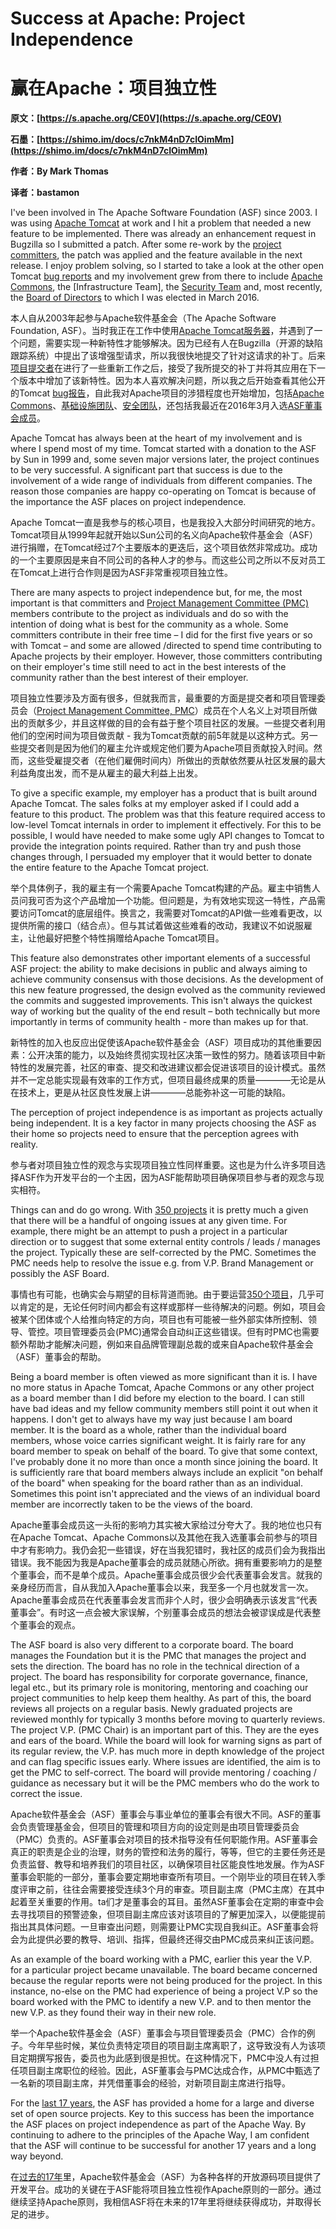 # Success at Apache: Project Independence
# 赢在Apache：项目独立性

**原文：[https://s.apache.org/CE0V](https://s.apache.org/CE0V)**

**石墨：[https://shimo.im/docs/c7nkM4nD7cIOimMm](https://shimo.im/docs/c7nkM4nD7cIOimMm)**

**作者：By Mark Thomas**

**译者：bastamon**

I've been involved in The Apache Software Foundation (ASF) since 2003. I was using [Apache Tomcat](http://tomcat.apache.org/) at work and I hit a problem that needed a new feature to be implemented. There was already an enhancement request in Bugzilla so I submitted a patch. After some re-work by the [project committers](http://tomcat.apache.org/whoweare.html), the patch was applied and the feature available in the next release. I enjoy problem solving, so I started to take a look at the other open Tomcat [bug reports](http://tomcat.apache.org/bugreport.html) and my involvement grew from there to include [Apache Commons](http://commons.apache.org/), the [Infrastructure Team], the [Security Team](https://infrastructure.apache.org/) and, most recently, the [Board of Directors](http://apache.org/foundation/) to which I was elected in March 2016.

本人自从2003年起参与Apache软件基金会（The Apache Software Foundation, ASF）。当时我正在工作中使用[Apache Tomcat服务器](http://tomcat.apache.org/)，并遇到了一个问题，需要实现一种新特性才能够解决。因为已经有人在Bugzilla（开源的缺陷跟踪系统）中提出了该增强型请求，所以我很快地提交了针对这请求的补丁。后来[项目提交者](http://tomcat.apache.org/whoweare.html)在进行了一些重新工作之后，接受了我所提交的补丁并将其应用在下一个版本中增加了该新特性。因为本人喜欢解决问题，所以我之后开始查看其他公开的Tomcat [bug报告](http://tomcat.apache.org/bugreport.html)，自此我对Apache项目的涉猎程度也开始增加，包括[Apache Commons](http://commons.apache.org/)、[基础设施团队](https://infrastructure.apache.org/)、[安全团队](http://apache.org/security/)，还包括我最近在2016年3月入选[ASF董事会成员](http://apache.org/foundation/)。

Apache Tomcat has always been at the heart of my involvement and is where I spend most of my time. Tomcat started with a donation to the ASF by Sun in 1999 and, some seven major versions later, the project continues to be very successful. A significant part that success is due to the involvement of a wide range of individuals from different companies. The reason those companies are happy co-operating on Tomcat is because of the importance the ASF places on project independence.

Apache Tomcat一直是我参与的核心项目，也是我投入大部分时间研究的地方。Tomcat项目从1999年起就开始以Sun公司的名义向Apache软件基金会（ASF）进行捐赠，在Tomcat经过7个主要版本的更迭后，这个项目依然非常成功。成功的一个主要原因是来自不同公司的各种人才的参与。而这些公司之所以不反对员工在Tomcat上进行合作则是因为ASF非常重视项目独立性。

There are many aspects to project independence but, for me, the most important is that committers and [Project Management Committee (PMC)](http://apache.org/foundation/how-it-works.html#structure) members contribute to the project as individuals and do so with the intention of doing what is best for the community as a whole. Some committers contribute in their free time – I did for the first five years or so with Tomcat – and some are allowed /directed to spend time contributing to Apache projects by their employer. However, those committers contributing on their employer's time still need to act in the best interests of the community rather than the best interest of their employer.

项目独立性要涉及方面有很多，但就我而言，最重要的方面是提交者和项目管理委员会（[Project Management Committee, PMC](http://apache.org/foundation/how-it-works.html#structure)）成员在个人名义上对项目所做出的贡献多少，并且这样做的目的会有益于整个项目社区的发展。一些提交者利用他们的空闲时间为项目做贡献 - 我为Tomcat贡献的前5年就是以这种方式。另一些提交者则是因为他们的雇主允许或规定他们要为Apache项目贡献投入时间。然而，这些受雇提交者（在他们雇佣时间内）所做出的贡献依然要从社区发展的最大利益角度出发，而不是从雇主的最大利益上出发。

To give a specific example, my employer has a product that is built around Apache Tomcat. The sales folks at my employer asked if I could add a feature to this product. The problem was that this feature required access to low-level Tomcat internals in order to implement it effectively. For this to be possible, I would have needed to make some ugly API changes to Tomcat to provide the integration points required. Rather than try and push those changes through, I persuaded my employer that it would better to donate the entire feature to the Apache Tomcat project.

举个具体例子，我的雇主有一个需要Apache Tomcat构建的产品。雇主中销售人员问我可否为这个产品增加一个功能。但问题是，为有效地实现这一特性，产品需要访问Tomcat的底层组件。换言之，我需要对Tomcat的API做一些难看更改，以提供所需的接口（结合点）。但与其试着做这些难看的改动，我建议不如说服雇主，让他最好把整个特性捐赠给Apache Tomcat项目。

This feature also demonstrates other important elements of a successful ASF project: the ability to make decisions in public and always aiming to achieve community consensus with those decisions. As the development of this new feature progressed, the design evolved as the community reviewed the commits and suggested improvements. This isn't always the quickest way of working but the quality of the end result – both technically but more importantly in terms of community health - more than makes up for that.

新特性的加入也反应出促使该Apache软件基金会（ASF）项目成功的其他重要因素：公开决策的能力，以及始终贯彻实现社区决策一致性的努力。随着该项目中新特性的发展完善，社区的审查、提交和改进建议都会促进该项目的设计模式。虽然并不一定总能实现最有效率的工作方式，但项目最终成果的质量————无论是从在技术上，更是从社区良性发展上讲————总能弥补这一可能的缺陷。

The perception of project independence is as important as projects actually being independent. It is a key factor in many projects choosing the ASF as their home so projects need to ensure that the perception agrees with reality.

参与者对项目独立性的观念与实现项目独立性同样重要。这也是为什么许多项目选择ASF作为开发平台的一个主因，因为ASF能帮助项目确保项目参与者的观念与现实相符。

Things can and do go wrong. With [350 projects](https://projects.apache.org/) it is pretty much a given that there will be a handful of ongoing issues at any given time. For example, there might be an attempt to push a project in a particular direction or to suggest that some external entity controls / leads / manages the project. Typically these are self-corrected by the PMC. Sometimes the PMC needs help to resolve the issue e.g. from V.P. Brand Management or possibly the ASF Board.

事情也有可能，也确实会与期望的目标背道而驰。由于要运营[350个项目](https://projects.apache.org/)，几乎可以肯定的是，无论任何时间内都会有这样或那样一些待解决的问题。例如，项目会被某个团体或个人给推向特定的方向，项目也有可能被一些外部实体所控制、领导、管控。项目管理委员会(PMC)通常会自动纠正这些错误。但有时PMC也需要额外帮助才能解决问题，例如来自品牌管理副总裁的或来自Apache软件基金会（ASF）董事会的帮助。

Being a board member is often viewed as more significant than it is. I have no more status in Apache Tomcat, Apache Commons or any other project as a board member than I did before my election to the board. I can still have bad ideas and my fellow community members still point it out when it happens. I don't get to always have my way just because I am board member. It is the board as a whole, rather than the individual board members, whose voice carries significant weight. It is fairly rare for any board member to speak on behalf of the board. To give that some context, I've probably done it no more than once a month since joining the board. It is sufficiently rare that board members always include an explicit "on behalf of the board" when speaking for the board rather than as an individual. Sometimes this point isn't appreciated and the views of an individual board member are incorrectly taken to be the views of the board.

Apache董事会成员这一头衔的影响力其实被大家给过分夸大了。我的地位也只有在Apache Tomcat、Apache Commons以及其他在我入选董事会前参与的项目中才有影响力。我仍会犯一些错误，好在当我犯错时，我社区的成员们会为我指出错误。我不能因为我是Apache董事会的成员就随心所欲。拥有重要影响力的是整个董事会，而不是单个成员。Apache董事会成员很少会代表董事会发言。就我的亲身经历而言，自从我加入Apache董事会以来，我至多一个月也就发言一次。Apache董事会成员在代表董事会发言而非个人时，很少会明确表示该发言“代表董事会”。有时这一点会被大家误解，个别董事会成员的想法会被谬误成是代表整个董事会的观点。

The ASF board is also very different to a corporate board. The board manages the Foundation but it is the PMC that manages the project and sets the direction. The board has no role in the technical direction of a project. The board has responsibility for corporate governance, finance, legal etc., but its primary role is monitoring, mentoring and coaching our project communities to help keep them healthy. As part of this, the board reviews all projects on a regular basis. Newly graduated projects are reviewed monthly for typically 3 months before moving to quarterly reviews. The project V.P. (PMC Chair) is an important part of this. They are the eyes and ears of the board. While the board will look for warning signs as part of its regular review, the V.P. has much more in depth knowledge of the project and can flag specific issues early. Where issues are identified, the aim is to get the PMC to self-correct. The board will provide mentoring / coaching / guidance as necessary but it will be the PMC members who do the work to correct the issue.

Apache软件基金会（ASF）董事会与事业单位的董事会有很大不同。ASF的董事会负责管理基金会，但项目的管理和项目方向的设定则是由项目管理委员会（PMC）负责的。ASF董事会对项目的技术指导没有任何职能作用。ASF董事会真正的职责是企业的治理，财务的管控和法务的履行，等等，但它的主要任务还是负责监督、教导和培养我们的项目社区，以确保项目社区能良性地发展。作为ASF董事会职能的一部分，董事会要定期地审查所有项目。一个刚毕业的项目在转入季度评审之前，往往会需要接受连续3个月的审查。项目副主席（PMC主席）在其中起着至关重要的作用。ta们才是董事会的耳目。虽然ASF董事会在定期的审查中会去寻找项目的预警迹象，但项目副主席应该对该项目的了解更加深入，以便能提前指出其具体问题。一旦审查出问题，则需要让PMC实现自我纠正。ASF董事会将会为此提供必要的教导、培训、指挥，但最终还得交由PMC成员来纠正该问题。

As an example of the board working with a PMC, earlier this year the V.P. for a particular project became unavailable. The board became concerned because the regular reports were not being produced for the project. In this instance, no-else on the PMC had experience of being a project V.P so the board worked with the PMC to identify a new V.P. and to then mentor the new V.P. as they found their way in their new role.

举一个Apache软件基金会（ASF）董事会与项目管理委员会（PMC）合作的例子。今年早些时候，某位负责特定项目的项目副主席离职了，这导致没有人为该项目定期撰写报告，委员也为此感到很是担忧。在这种情况下，PMC中没人有过担任项目副主席职位的经验。因此，ASF董事会与PMC达成合作，从PMC中甄选了一名新的项目副主席，并凭借董事会的经验，对新项目副主席进行指导。

For the [last 17 years](https://blogs.apache.org/foundation/entry/celebrating_17_years_of_the), the ASF has provided a home for a large and diverse set of open source projects. Key to this success has been the importance the ASF places on project independence as part of the Apache Way. By continuing to adhere to the principles of the Apache Way, I am confident that the ASF will continue to be successful for another 17 years and a long way beyond.

在[过去的17年](https://blogs.apache.org/foundation/entry/celebrating_17_years_of_the)里，Apache软件基金会（ASF）为各种各样的开放源码项目提供了开发平台。成功的关键在于ASF能将项目独立性视作Apache原则的一部分。通过继续坚持Apache原则，我相信ASF将在未来的17年里将继续获得成功，并取得长足的进步。